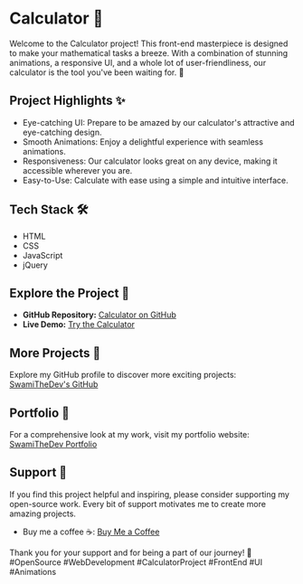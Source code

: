 # Calculator 🧮

Welcome to the Calculator project! This front-end masterpiece is designed to make your mathematical tasks a breeze. With a combination of stunning animations, a responsive UI, and a whole lot of user-friendliness, our calculator is the tool you've been waiting for. 🚀

## Project Highlights ✨

- Eye-catching UI: Prepare to be amazed by our calculator's attractive and eye-catching design.
- Smooth Animations: Enjoy a delightful experience with seamless animations.
- Responsiveness: Our calculator looks great on any device, making it accessible wherever you are.
- Easy-to-Use: Calculate with ease using a simple and intuitive interface.

## Tech Stack 🛠️

- HTML
- CSS
- JavaScript
- jQuery

## Explore the Project 🚀

- **GitHub Repository:** [Calculator on GitHub](https://github.com/SwamiTheDev/web-components/tree/main/Calculator)
- **Live Demo:** [Try the Calculator](https://github.com/SwamiTheDev/web-components/tree/main/Calculator)

## More Projects 🌟

Explore my GitHub profile to discover more exciting projects: [SwamiTheDev's GitHub](https://github.com/swamithedev/)

## Portfolio 📂

For a comprehensive look at my work, visit my portfolio website: [SwamiTheDev Portfolio](https://swamithedev.vercel.app)

## Support 💖

If you find this project helpful and inspiring, please consider supporting my open-source work. Every bit of support motivates me to create more amazing projects. 

- Buy me a coffee ☕: [Buy Me a Coffee](https://www.buymeacoffee.com/swamithedev)

Thank you for your support and for being a part of our journey! 🙏 #OpenSource #WebDevelopment #CalculatorProject #FrontEnd #UI #Animations